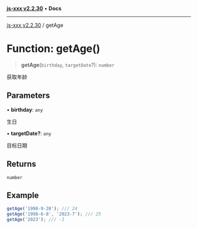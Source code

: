 [**js-xxx v2.2.30**](../README.md) • **Docs**

***

[js-xxx v2.2.30](../README.md) / getAge

# Function: getAge()

> **getAge**(`birthday`, `targetDate`?): `number`

获取年龄

## Parameters

• **birthday**: `any`

生日

• **targetDate?**: `any`

目标日期

## Returns

`number`

## Example

```ts
getAge('1998-9-28'); /// 24
getAge('1998-6-8', '2023-7'); /// 25
getAge('2023'); /// -1
```
